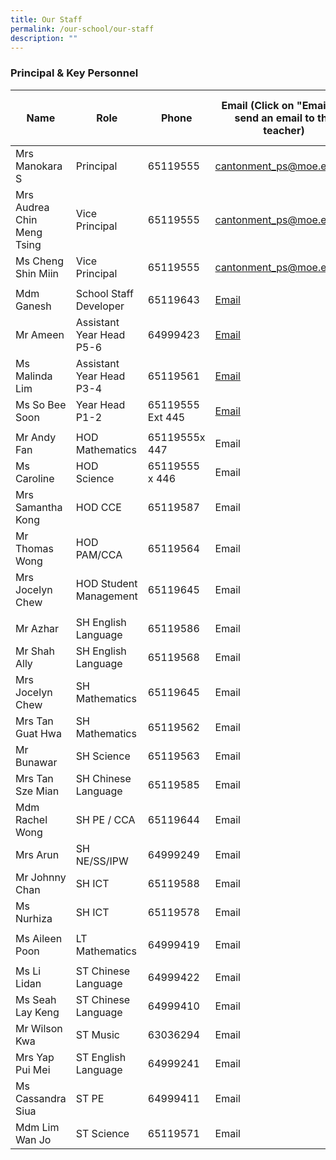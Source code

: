 ```yaml
---
title: Our Staff
permalink: /our-school/our-staff
description: ""
---
```

### Principal & Key Personnel

| Name | Role | Phone | Email (Click on "Email" to send an email to the teacher) | WhatsApp((Press WA link on your phone to start a chat) |
|---|---|---|---|---|
| Mrs Manokara S | Principal | 65119555 | [cantonment\_ps@moe.edu.sg](mailto:cantonment_ps@moe.edu.sg) |   |
| Mrs Audrea Chin Meng Tsing | Vice Principal | 65119555 | [cantonment\_ps@moe.edu.sg](mailto:cantonment_ps@moe.edu.sg) |   |
| Ms Cheng Shin Miin | Vice Principal | 65119555 | [cantonment\_ps@moe.edu.sg](mailto:cantonment_ps@moe.edu.sg) |   |
|   |   |   |   |   |
| Mdm Ganesh | School Staff Developer |  65119643 | [Email](https://form.gov.sg/5dc1306d5bec6f0012034966) |  [WA](https://wa.me/6565119643) |
| Mr Ameen | Assistant Year Head P5-6  |  64999423 | [Email](https://form.gov.sg/5dc126385f93b50019043da0) |  [WA](https://wa.me/6564999423) |
| Ms Malinda Lim | Assistant Year Head P3-4 |  65119561 |  [Email](https://form.gov.sg/5dc12cb31b03c2001912301f) |  [WA](https://wa.me/6565119561) |
| Ms So Bee Soon | Year Head P1-2 |  65119555 Ext 445 | [Email](https://form.gov.sg/5dc11d231b03c200191229f0) |  [WA](https://wa.me/6565119646) |
|  |   |   |   |   |
| Mr Andy Fan | HOD Mathematics  |  65119555x 447 |                          Email |  WA |
| Ms Caroline | HOD Science |  65119555 x 446 | Email |  WA |
| Mrs Samantha Kong | HOD CCE  |  65119587 | Email |  WA |
| Mr Thomas Wong | HOD PAM/CCA |  65119564 | Email |  WA |
| Mrs Jocelyn Chew | HOD Student Management |  65119645 |                          Email |  WA |
|   |   |   |   |   |
| Mr Azhar  | SH English Language |  65119586 |                          Email | WA |
| Mr Shah Ally | SH English Language  |  65119568 | Email | WA |
| Mrs Jocelyn Chew | SH Mathematics  |  65119645 | Email | WA |
| Mrs Tan Guat Hwa  | SH Mathematics  |  65119562 |                          Email | WA |
| Mr Bunawar | SH Science  |  65119563 | Email | WA |
| Mrs Tan Sze Mian | SH Chinese Language |  65119585 | Email | WA |
| Mdm Rachel Wong | SH PE / CCA  |  65119644 | Email | WA |
| Mrs Arun | SH NE/SS/IPW  |  64999249 | Email | WA |
| Mr Johnny Chan | SH ICT  |  65119588 | Email | WA |
| Ms Nurhiza | SH ICT  |  65119578 | Email | WA |
|  |   |   |   |   |
| Ms Aileen Poon |  LT Mathematics |  64999419 |                          Email | WA  |
|   |   |   |   |   |
| Ms Li Lidan | ST Chinese Language |  64999422 | Email | WA |
| Ms Seah Lay Keng | ST Chinese Language |  64999410 | Email | WA |
| Mr Wilson Kwa | ST Music |  63036294 | Email | WA |
| Mrs Yap Pui Mei | ST English Language |  64999241 | Email | WA |
| Ms Cassandra Siua | ST PE |  64999411 | Email | WA |
| Mdm Lim Wan Jo | ST Science |  65119571 |                         Email | WA |